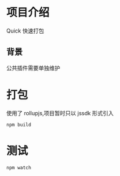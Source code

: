 # 项目介绍

Quick 快速打包

## 背景

公共插件需要单独维护

# 打包

使用了 rollupjs,项目暂时只以 jssdk 形式引入

```
npm build
```

# 测试

```
npm watch
```
